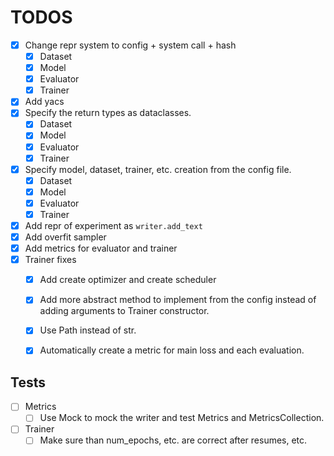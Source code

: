 # TODOS

 - [x] Change repr system to config + system call + hash
    - [x] Dataset
    - [x] Model
    - [x] Evaluator
    - [x] Trainer
 - [x] Add yacs
 - [x] Specify the return types as dataclasses.
    - [x] Dataset
    - [x] Model
    - [x] Evaluator
    - [x] Trainer
 - [x] Specify model, dataset, trainer, etc. creation from the config file.
    - [x] Dataset
    - [x] Model
    - [x] Evaluator
    - [x] Trainer
 - [x] Add repr of experiment as `writer.add_text`
 - [x] Add overfit sampler
 - [x] Add metrics for evaluator and trainer
 - [x] Trainer fixes
    - [x] Add create optimizer and create scheduler
    - [x] Add more abstract method to implement from the config instead of adding arguments to Trainer constructor.
    - [x] Use Path instead of str.
    - [x] Automatically create a metric for main loss and each evaluation.


## Tests

 - [ ] Metrics
    - [ ] Use Mock to mock the writer and test Metrics and MetricsCollection.
 - [ ] Trainer
    - [ ] Make sure than num_epochs, etc. are correct after resumes, etc.